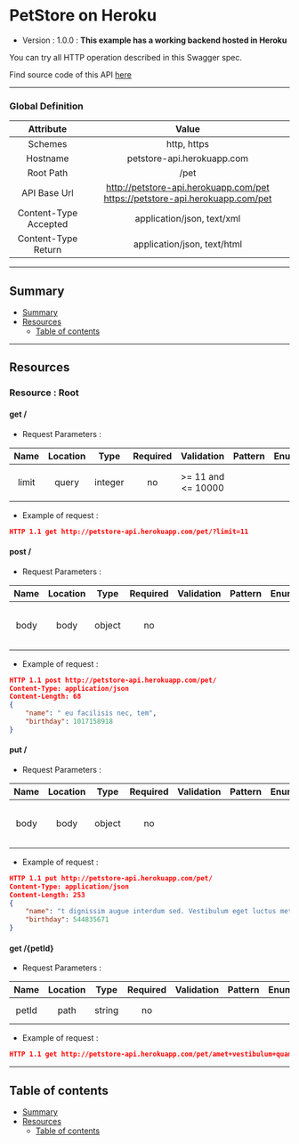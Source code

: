 # PetStore on Heroku
* Version : 1.0.0
: **This example has a working backend hosted in Heroku**

You can try all HTTP operation described in this Swagger spec.

Find source code of this API [here](https://github.com/mohsen1/petstore-api)



---

### Global Definition
| Attribute | Value |
| :-------: | :---: |
| Schemes | http, https |
| Hostname | petstore-api.herokuapp.com |
| Root Path | /pet |
| API Base Url | http://petstore-api.herokuapp.com/pet https://petstore-api.herokuapp.com/pet |
| Content-Type Accepted | application/json, text/xml |
| Content-Type Return | application/json, text/html |

---

## Summary 
* [Summary](#summary)
* [Resources](#resources)
    * [Table of contents](#table-of-contents)


---

## Resources 
### Resource : Root
#### get /

* Request Parameters :

| Name | Location | Type | Required | Validation | Pattern | Enum | Definition | Default | Example | Description |
| :--: | :------: | :--: | :------: | :--------: | :-----: | :--: | :--------: | :-----: | :-----: | :---------: |
| limit | query | integer |  no | >=  11 and <=  10000 |  |  |  | 11 |  | number of pets to return |

* Example of request :
```json
HTTP 1.1 get http://petstore-api.herokuapp.com/pet/?limit=11 
```



#### post /

* Request Parameters :

| Name | Location | Type | Required | Validation | Pattern | Enum | Definition | Default | Example | Description |
| :--: | :------: | :--: | :------: | :--------: | :-----: | :--: | :--------: | :-----: | :-----: | :---------: |
| body | body | object |  no |  |  |  | [#/paths///post/parameters/0](#testtoto) |  |  | The pet JSON you want to post |

* Example of request :
```json
HTTP 1.1 post http://petstore-api.herokuapp.com/pet/ 
Content-Type: application/json
Content-Length: 68
{
    "name": " eu facilisis nec, tem",
    "birthday": 1017158918
}
```



#### put /

* Request Parameters :

| Name | Location | Type | Required | Validation | Pattern | Enum | Definition | Default | Example | Description |
| :--: | :------: | :--: | :------: | :--------: | :-----: | :--: | :--------: | :-----: | :-----: | :---------: |
| body | body | object |  no |  |  |  | [#/paths///put/parameters/0](#testtoto) |  |  | The pet JSON you want to post |

* Example of request :
```json
HTTP 1.1 put http://petstore-api.herokuapp.com/pet/ 
Content-Type: application/json
Content-Length: 253
{
    "name": "t dignissim augue interdum sed. Vestibulum eget luctus metus, eu bibendum orci. Sed eros massa, vehicula quis condimentum eget, tristique ut quam. Maecenas et velit dignissim, tincidunt justo quis, iaculis od",
    "birthday": 544835671
}
```




#### get /{petId}

* Request Parameters :

| Name | Location | Type | Required | Validation | Pattern | Enum | Definition | Default | Example | Description |
| :--: | :------: | :--: | :------: | :--------: | :-----: | :--: | :--------: | :-----: | :-----: | :---------: |
| petId | path | string |  no |  |  |  |  |  |  | ID of the pet |

* Example of request :
```json
HTTP 1.1 get http://petstore-api.herokuapp.com/pet/amet+vestibulum+quam.+Morbi+tincidunt+pretium+sodales.+Etiam+dignissim+risus+non+felis+scelerisque+aliquet.+Phasellus+faucibus+urna+arcu%2C+et+dignissim+augue+in 
```






---

## Table of contents
* [Summary](#summary)
* [Resources](#resources)
    * [Table of contents](#table-of-contents)

